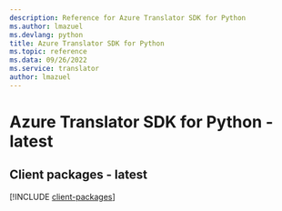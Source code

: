 ```yaml
---
description: Reference for Azure Translator SDK for Python
ms.author: lmazuel
ms.devlang: python
title: Azure Translator SDK for Python
ms.topic: reference
ms.data: 09/26/2022
ms.service: translator
author: lmazuel
---
```

# Azure Translator SDK for Python - latest

## Client packages - latest
[!INCLUDE [client-packages](translator-client-index.md)]